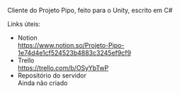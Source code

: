 Cliente do Projeto Pipo, feito para o Unity, escrito em C#

Links úteis:
- Notion<br>
https://www.notion.so/Projeto-Pipo-1e74d4e1cf524523b4883c3245ef9cf9
- Trello<br>
https://trello.com/b/OSyYbTwP
- Repositório do servidor<br>
Ainda não criado
